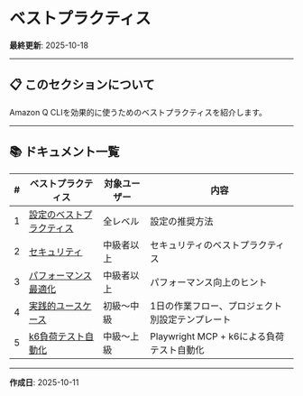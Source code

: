 # ベストプラクティス

**最終更新**: 2025-10-18

---

## 📋 このセクションについて

Amazon Q CLIを効果的に使うためのベストプラクティスを紹介します。

---

## 📚 ドキュメント一覧

| # | ベストプラクティス | 対象ユーザー | 内容 |
|---|-------------------|-------------|------|
| 1 | [設定のベストプラクティス](01_configuration.md) | 全レベル | 設定の推奨方法 |
| 2 | [セキュリティ](02_security.md) | 中級者以上 | セキュリティのベストプラクティス |
| 3 | [パフォーマンス最適化](03_performance.md) | 中級者以上 | パフォーマンス向上のヒント |
| 4 | [実践的ユースケース](04_use-cases.md) | 初級〜中級 | 1日の作業フロー、プロジェクト別設定テンプレート |
| 5 | [k6負荷テスト自動化](05_load-testing-with-k6.md) | 中級〜上級 | Playwright MCP + k6による負荷テスト自動化 |

---

**作成日**: 2025-10-11
